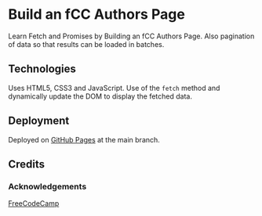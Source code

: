# Build an fCC Authors Page

Learn Fetch and Promises by Building an fCC Authors Page.  Also pagination of data so that results can be loaded in batches.

## Technologies

Uses HTML5, CSS3 and JavaScript.  Use of the `fetch` method and dynamically update the DOM to display the fetched data.

## Deployment

Deployed on [GitHub Pages](https://derektypist.github.io/build-an-fcc-authors-page/) at the main branch.

## Credits

### Acknowledgements

[FreeCodeCamp](https://www.freecodecamp.org)
